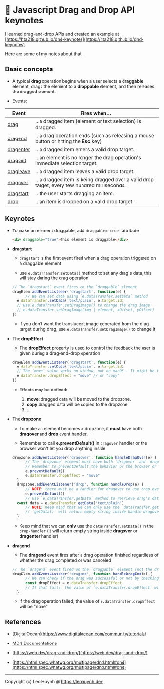 # 💅 Javascript Drag and Drop API keynotes

I learned drag-and-drop APIs and created an example at [https://hta218.github.io/dnd-keynotes](https://hta218.github.io/dnd-keynotes)

Here are some of my notes about that.

## Basic concepts

- A typical **drag** operation begins when a user selects a **draggable** element, drags the element to a **droppable** element, and then releases the dragged element.

- Events:

Event | Fires when…
------------ | -------------
[drag](https://developer.mozilla.org/en-US/docs/Web/API/Document/drag_event) | …a dragged item (element or text selection) is dragged.
[dragend](https://developer.mozilla.org/en-US/docs/Web/API/Document/dragend_event) | …a drag operation ends (such as releasing a mouse button or hitting the **Esc** key)
[dragenter](https://developer.mozilla.org/en-US/docs/Web/API/Document/dragenter_event) | …a dragged item enters a valid drop target.
[dragexit](https://developer.mozilla.org/en-US/docs/Web/API/Document/dragexit_event) | …an element is no longer the drag operation's immediate selection target.
[dragleave](https://developer.mozilla.org/en-US/docs/Web/API/Document/dragleave_event) | …a dragged item leaves a valid drop target.
[dragover](https://developer.mozilla.org/en-US/docs/Web/API/Document/dragover_event) | …a dragged item is being dragged over a valid drop target, every few hundred milliseconds.
[dragstart](https://developer.mozilla.org/en-US/docs/Web/API/Document/dragstart_event) | …the user starts dragging an item.
[drop](https://developer.mozilla.org/en-US/docs/Web/API/Document/drop_event) | …an item is dropped on a valid drop target.

## Keynotes

- To make an element draggable, add `draggable="true"` attribute
  ```html
  <div draggable="true">This element is draggable</div>
  ```

- **dragstart**
  - `dragstart` is the first event fired when a drag operation triggered on a draggable element

  - use `e.dataTransfer.setData()` method to set any drag's data, this will stay during the drag operation

  ```js
  // The `dragstart` event fires on the `draggable` element
  dragElem.addEventListener('dragstart', function(e) {
		// We can set data using `e.dataTransfer.setData` method
    e.dataTransfer.setData('text/plain', e.target.id)
    // Use e.dataTransfer.setDragImage() to change the drag image
    // e.dataTransfer.setDragImage(img | element, xOffset, yOffset)
  })
  ```
  
  - If you don't want the translucent image generated from the drag target during drag, use `e.dataTransfer.setDragImage()` to change it

- The **dropEffect**

  - The **dropEffect** property is used to control the feedback the user is given during a drag-and-drop operation

  ```js
  dragElem.addEventListener('dragstart', function(e) {
    e.dataTransfer.setData('text/plain', e.target.id)
    // The `move` value works on window, not on macOS - It might be the problem of browser along with OS
    e.dataTransfer.dropEffect = "move" // or "copy"
  })
  ```

  - Effects may be defined:

    1. **move**: dragged data will be moved to the dropzone.
    2. **copy** dragged data will be copied to the dropzone.
    3. ..

- The **dropzone**

  - To make an element becomes a dropzone, it **must** have both **dragover** and **drop** event handler.

  - Remember to call **e.preventDefault()** in `dragover` handler or the browser won't let you drop anything inside

  ```js
  dropzone.addEventListener('dragover', function handleDragOver(e) {
		// The `dropzone` element must have both `dragover` and `drop` event
		// Remember to preventDefault the behavior or the browser or it will not let you drop anything inside
		e.preventDefault()
		e.dataTransfer.dropEffect = "move"
	})
	dropzone.addEventListener('drop', function handleDrop(e) {
		// NOTE: there must be a handler for dragover to use drop event
		e.preventDefault()
		// Use `e.dataTransfer.getData` method to retrieve drag's data and process them
    const data = e.dataTransfer.getData('text/plain')
		// NOTE: Keep mind that we can only use the `dataTransfer.getData()` in the `drop-handler`
		// `getData()` will return empty string inside handle dragover or dragenter
	})
  ```

  - Keep mind that we can **only** use the `dataTransfer.getData()` in the `drop-handler` (it will return empty string inside **dragover** or **dragenter** handler)

- **dragend**

  - The **dragend** event fires after a drag operation finished regardless of whether the drag completed or was canceled

  ```js
  // The `dragend` event fired on the `draggable` element (not the dropzone element)
  dragElem.addEventListener('dragend', function handleDragEnd(e) {
		// We can check if the drag was successful or not by checking the ʻe.dataTransfer.dropEffect` value
		const dropEffect = e.dataTransfer.dropEffect
		// If that fails, the value of `e.dataTransfer.dropEffect` will be "none"
	})
  ```

  - If the drag operation failed, the value of `e.dataTransfer.dropEffect` will be "none"

## References

- [DigitalOcean](https://www.digitalocean.com/community/tutorials/

- [MDN Documentations](https://developer.mozilla.org/en-US/docs/Web/API/HTML_Drag_and_Drop_API)

- [https://web.dev/drag-and-drop/](https://web.dev/drag-and-drop/)

- [https://html.spec.whatwg.org/multipage/dnd.html#dnd](https://html.spec.whatwg.org/multipage/dnd.html#dnd)

--- 

Copyright (c) Leo Huynh @ https://leohuynh.dev
